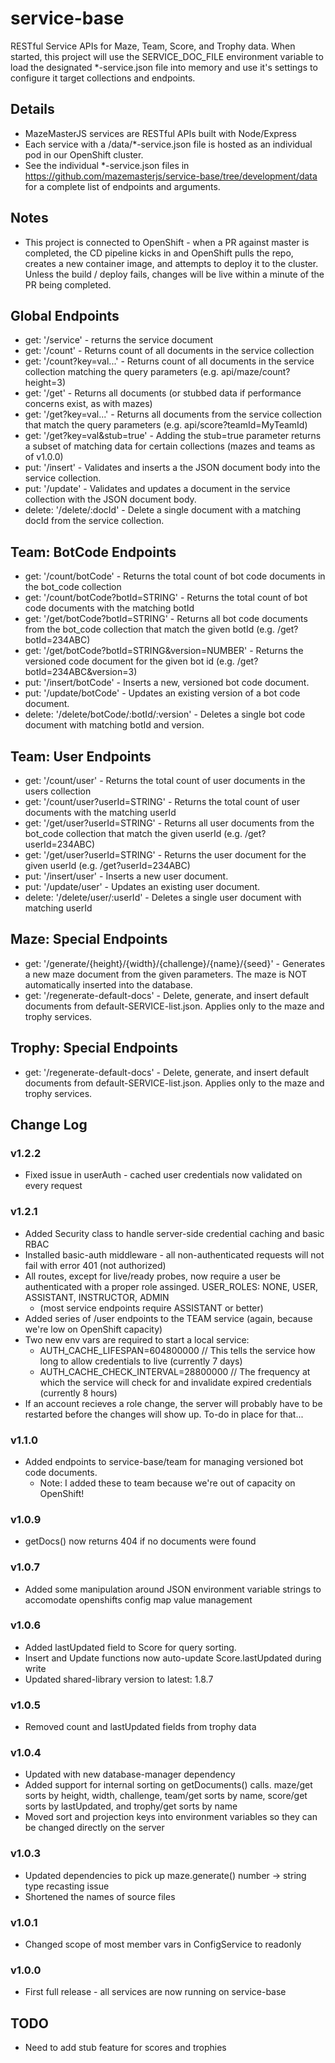 # service-base

RESTful Service APIs for Maze, Team, Score, and Trophy data. When started, this project will use the SERVICE_DOC_FILE environment variable to load
the designated \*-service.json file into memory and use it's settings to configure it target collections and endpoints.

## Details

- MazeMasterJS services are RESTful APIs built with Node/Express
- Each service with a /data/\*-service.json file is hosted as an individual pod in our OpenShift cluster.
- See the individual \*-service.json files in https://github.com/mazemasterjs/service-base/tree/development/data for a complete list of endpoints and arguments.

## Notes

- This project is connected to OpenShift - when a PR against master is completed, the CD pipeline kicks in and OpenShift pulls the repo, creates a new container image, and attempts to deploy it to the cluster. Unless the build / deploy fails, changes will be live within a minute of the PR being completed.

## Global Endpoints

- get: '/service' - returns the service document
- get: '/count' - Returns count of all documents in the service collection
- get: '/count?key=val...' - Returns count of all documents in the service collection matching the query parameters (e.g. api/maze/count?height=3)
- get: '/get' - Returns all documents (or stubbed data if performance concerns exist, as with mazes)
- get: '/get?key=val...' - Returns all documents from the service collection that match the query parameters (e.g. api/score?teamId=MyTeamId)
- get: '/get?key=val&stub=true' - Adding the stub=true parameter returns a subset of matching data for certain collections (mazes and teams as of v1.0.0)
- put: '/insert' - Validates and inserts a the JSON document body into the service collection.
- put: '/update' - Validates and updates a document in the service collection with the JSON document body.
- delete: '/delete/:docId' - Delete a single document with a matching docId from the service collection.

## Team: BotCode Endpoints

- get: '/count/botCode' - Returns the total count of bot code documents in the bot_code collection
- get: '/count/botCode?botId=STRING' - Returns the total count of bot code documents with the matching botId
- get: '/get/botCode?botId=STRING' - Returns all bot code documents from the bot_code collection that match the given botId (e.g. /get?botId=234ABC)
- get: '/get/botCode?botId=STRING&version=NUMBER' - Returns the versioned code document for the given bot id (e.g. /get?botId=234ABC&version=3)
- put: '/insert/botCode' - Inserts a new, versioned bot code document.
- put: '/update/botCode' - Updates an existing version of a bot code document.
- delete: '/delete/botCode/:botId/:version' - Deletes a single bot code document with matching botId and version.

## Team: User Endpoints

- get: '/count/user' - Returns the total count of user documents in the users collection
- get: '/count/user?userId=STRING' - Returns the total count of user documents with the matching userId
- get: '/get/user?userId=STRING' - Returns all user documents from the bot_code collection that match the given userId (e.g. /get?userId=234ABC)
- get: '/get/user?userId=STRING' - Returns the user document for the given userId (e.g. /get?userId=234ABC)
- put: '/insert/user' - Inserts a new user document.
- put: '/update/user' - Updates an existing user document.
- delete: '/delete/user/:userId' - Deletes a single user document with matching userId

## Maze: Special Endpoints

- get: '/generate/{height}/{width}/{challenge}/{name}/{seed}' - Generates a new maze document from the given parameters. The maze is NOT automatically inserted into the database.
- get: '/regenerate-default-docs' - Delete, generate, and insert default documents from default-SERVICE-list.json. Applies only to the maze and trophy services.

## Trophy: Special Endpoints

- get: '/regenerate-default-docs' - Delete, generate, and insert default documents from default-SERVICE-list.json. Applies only to the maze and trophy services.

## Change Log

### v1.2.2

- Fixed issue in userAuth - cached user credentials now validated on every request

### v1.2.1

- Added Security class to handle server-side credential caching and basic RBAC
- Installed basic-auth middleware - all non-authenticated requests will not fail with error 401 (not authorized)
- All routes, except for live/ready probes, now require a user be authenticated with a proper role assinged. USER_ROLES: NONE, USER, ASSISTANT, INSTRUCTOR, ADMIN
  - (most service endpoints require ASSISTANT or better)
- Added series of /user endpoints to the TEAM service (again, because we're low on OpenShift capacity)
- Two new env vars are required to start a local service:
  - AUTH_CACHE_LIFESPAN=604800000 // This tells the service how long to allow credentials to live (currently 7 days)
  - AUTH_CACHE_CHECK_INTERVAL=28800000 // The frequency at which the service will check for and invalidate expired credentials (currently 8 hours)
- If an account recieves a role change, the server will probably have to be restarted before the changes will show up. To-do in place for that...

### v1.1.0

- Added endpoints to service-base/team for managing versioned bot code documents.
  - Note: I added these to team because we're out of capacity on OpenShift!

### v1.0.9

- getDocs() now returns 404 if no documents were found

### v1.0.7

- Added some manipulation around JSON environment variable strings to accomodate openshifts config map value management

### v1.0.6

- Added lastUpdated field to Score for query sorting.
- Insert and Update functions now auto-update Score.lastUpdated during write
- Updated shared-library version to latest: 1.8.7

### v1.0.5

- Removed count and lastUpdated fields from trophy data

### v1.0.4

- Updated with new database-manager dependency
- Added support for internal sorting on getDocuments() calls. maze/get sorts by height, width, challenge, team/get sorts by name, score/get sorts by lastUpdated, and trophy/get sorts by name
- Moved sort and projection keys into environment variables so they can be changed directly on the server

### v1.0.3

- Updated dependencies to pick up maze.generate() number -> string type recasting issue
- Shortened the names of source files

### v1.0.1

- Changed scope of most member vars in ConfigService to readonly

### v1.0.0

- First full release - all services are now running on service-base

## TODO

- Need to add stub feature for scores and trophies
